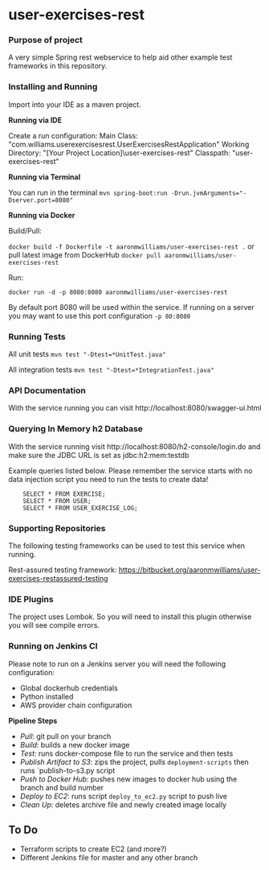 # user-exercises-rest

### Purpose of project
A very simple Spring rest webservice to help aid other example test frameworks in this repository.

### Installing and Running
Import into your IDE as a maven project.

**Running via IDE**

Create a run configuration:
 Main Class:            "com.williams.userexercisesrest.UserExercisesRestApplication"
 Working Directory:     "[Your Project Location]\user-exercises-rest"
 Classpath:             "user-exercises-rest"
 
**Running via Terminal**

 You can run in the terminal `mvn spring-boot:run -Drun.jvmArguments="-Dserver.port=8080"`

**Running via Docker**

Build/Pull:

`docker build -f Dockerfile -t aaronmwilliams/user-exercises-rest .` or pull latest image from DockerHub `docker pull aaronmwilliams/user-exercises-rest`

Run:

`docker run -d -p 8080:8080 aaronmwilliams/user-exercises-rest`

By default port 8080 will be used within the service.  If running on a server you may want to use this port configuration `-p 80:8080`

### Running Tests
All unit tests
`mvn test "-Dtest=*UnitTest.java"`

All integration tests
`mvn test "-Dtest=*IntegrationTest.java"`


### API Documentation
With the service running you can visit http://localhost:8080/swagger-ui.html

### Querying In Memory h2 Database
With the service running visit http://localhost:8080/h2-console/login.do and make sure the JDBC URL is set as jdbc:h2:mem:testdb

Example queries listed below. Please remember the service starts with no data injection script you need to run the tests to create data!

```
    SELECT * FROM EXERCISE;
    SELECT * FROM USER;
    SELECT * FROM USER_EXERCISE_LOG;
 ```

### Supporting Repositories
The following testing frameworks can be used to test this service when running.

Rest-assured testing framework: https://bitbucket.org/aaronmwilliams/user-exercises-restassured-testing

### IDE Plugins
The project uses Lombok. So you will need to install this plugin otherwise you will see compile errors.

### Running on Jenkins CI
Please note to run on a Jenkins server you will need the following configuration:
- Global dockerhub credentials
- Python installed
- AWS provider chain configuration

**Pipeline Steps**
- *Pull*: git pull on your branch
- *Build*: builds a new docker image
- *Test*: runs docker-compose file to run the service and then tests
- *Publish Artifact to S3*: zips the project, pulls `deployment-scripts` then runs `publish-to-s3.py script
- *Push to Docker Hub*: pushes new images to docker hub using the branch and build number
- *Deploy to EC2*: runs script `deploy_to_ec2.py` script to push live
- *Clean Up*: deletes archive file and newly created image locally

## To Do
- Terraform scripts to create EC2 (and more?)
- Different Jenkins file for master and any other branch